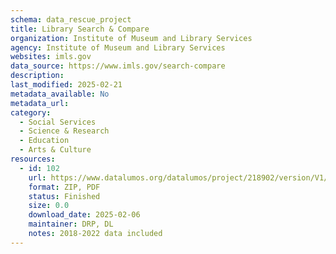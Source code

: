 ```yaml
---
schema: data_rescue_project 
title: Library Search & Compare
organization: Institute of Museum and Library Services
agency: Institute of Museum and Library Services
websites: imls.gov
data_source: https://www.imls.gov/search-compare
description: 
last_modified: 2025-02-21
metadata_available: No
metadata_url: 
category:
  - Social Services 
  - Science & Research 
  - Education 
  - Arts & Culture 
resources:
  - id: 102
    url: https://www.datalumos.org/datalumos/project/218902/version/V1/view
    format: ZIP, PDF
    status: Finished
    size: 0.0
    download_date: 2025-02-06
    maintainer: DRP, DL
    notes: 2018-2022 data included
---
```

